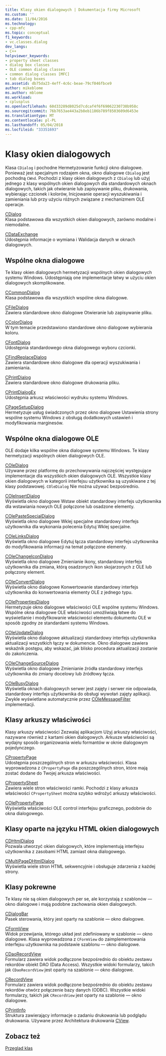 ```yaml
---
title: Klasy okien dialogowych | Dokumentacja firmy Microsoft
ms.custom: ''
ms.date: 11/04/2016
ms.technology:
- cpp-mfc
ms.topic: conceptual
f1_keywords:
- vc.classes.dialog
dev_langs:
- C++
helpviewer_keywords:
- property sheet classes
- dialog box classes
- OLE common dialog classes
- common dialog classes [MFC]
- tab dialog boxes
ms.assetid: db75da23-4eff-4c6c-beae-79cf046fbce9
author: mikeblome
ms.author: mblome
ms.workload:
- cplusplus
ms.openlocfilehash: 60d33289d8025d7cdcaf4f6f69062230730b958c
ms.sourcegitcommit: 76b7653ae443a2b8eb1186b789f8503609d6453e
ms.translationtype: MT
ms.contentlocale: pl-PL
ms.lasthandoff: 05/04/2018
ms.locfileid: "33351693"
---
```

# <a name="dialog-box-classes"></a>Klasy okien dialogowych
Klasa `CDialog` i pochodne Hermetyzowanie funkcji okno dialogowe. Ponieważ jest specjalnym rodzajem okna, okno dialogowe `CDialog` jest pochodną `CWnd`. Pochodzi z klasy okien dialogowych z `CDialog` lub użyj jednego z klasy wspólnych okien dialogowych dla standardowych oknach dialogowych, takich jak otwieranie lub zapisywanie pliku, drukowania, wybierając czcionek i kolorów, Inicjowanie operacji wyszukiwania i zamieniania lub przy użyciu różnych związane z mechanizmem OLE operacje.  
  
 [CDialog](../mfc/reference/cdialog-class.md)  
 Klasa podstawowa dla wszystkich okien dialogowych, zarówno modalne i niemodalne.  
  
 [CDataExchange](../mfc/reference/cdataexchange-class.md)  
 Udostępnia informacje o wymiana i Walidacja danych w oknach dialogowych.  
  
## <a name="common-dialogs"></a>Wspólne okna dialogowe  
 Te klasy okien dialogowych hermetyzacji wspólnych okien dialogowych systemu Windows. Udostępniają one implementacje łatwy w użyciu okien dialogowych skomplikowane.  
  
 [CCommonDialog](../mfc/reference/ccommondialog-class.md)  
 Klasa podstawowa dla wszystkich wspólne okna dialogowe.  
  
 [CFileDialog](../mfc/reference/cfiledialog-class.md)  
 Zawiera standardowe okno dialogowe Otwieranie lub zapisywanie pliku.  
  
 [CColorDialog](../mfc/reference/ccolordialog-class.md)  
 W tym temacie przedstawiono standardowe okno dialogowe wybierania koloru.  
  
 [CFontDialog](../mfc/reference/cfontdialog-class.md)  
 Udostępnia standardowego okna dialogowego wyboru czcionki.  
  
 [CFindReplaceDialog](../mfc/reference/cfindreplacedialog-class.md)  
 Zawiera standardowe okno dialogowe dla operacji wyszukiwania i zamieniania.  
  
 [CPrintDialog](../mfc/reference/cprintdialog-class.md)  
 Zawiera standardowe okno dialogowe drukowania pliku.  
  
 [CPrintDialogEx](../mfc/reference/cprintdialogex-class.md)  
 Udostępnia arkusz właściwości wydruku systemu Windows.  
  
 [CPageSetupDialog](../mfc/reference/cpagesetupdialog-class.md)  
 Hermetyzuje usług świadczonych przez okno dialogowe Ustawienia strony wspólne systemu Windows z obsługą dodatkowych ustawień i modyfikowania marginesów.  
  
## <a name="ole-common-dialogs"></a>Wspólne okna dialogowe OLE  
 OLE dodaje kilka wspólne okna dialogowe systemu Windows. Te klasy hermetyzacji wspólnych okien dialogowych OLE.  
  
 [COleDialog](../mfc/reference/coledialog-class.md)  
 Używane przez platformę do przechowywania najczęściej występujące implementacje dla wszystkich okien dialogowych OLE. Wszystkie klasy okien dialogowych w kategorii interfejsu użytkownika są uzyskiwane z tej klasy podstawowej. `COleDialog` Nie można używać bezpośrednio.  
  
 [COleInsertDialog](../mfc/reference/coleinsertdialog-class.md)  
 Wyświetla okno dialogowe Wstaw obiekt standardowy interfejs użytkownika dla wstawiania nowych OLE połączone lub osadzone elementy.  
  
 [COlePasteSpecialDialog](../mfc/reference/colepastespecialdialog-class.md)  
 Wyświetla okno dialogowe Wklej specjalne standardowy interfejs użytkownika dla wykonania polecenia Edytuj Wklej specjalne.  
  
 [COleLinksDialog](../mfc/reference/colelinksdialog-class.md)  
 Wyświetla okno dialogowe Edytuj łącza standardowy interfejs użytkownika do modyfikowania informacji na temat połączone elementy.  
  
 [COleChangeIconDialog](../mfc/reference/colechangeicondialog-class.md)  
 Wyświetla okno dialogowe Zmienianie ikony, standardowy interfejs użytkownika dla zmiana, którą osadzonych ikon skojarzonych z OLE lub połączony element.  
  
 [COleConvertDialog](../mfc/reference/coleconvertdialog-class.md)  
 Wyświetla okno dialogowe Konwertowanie standardowy interfejs użytkownika do konwertowania elementy OLE z jednego typu.  
  
 [COlePropertiesDialog](../mfc/reference/colepropertiesdialog-class.md)  
 Hermetyzuje okno dialogowe właściwości OLE wspólne systemu Windows. Wspólne okna dialogowe OLE właściwości umożliwiają łatwe do wyświetlanie i modyfikowanie właściwości elementu dokumentu OLE w sposób zgodny ze standardami systemu Windows.  
  
 [COleUpdateDialog](../mfc/reference/coleupdatedialog-class.md)  
 Wyświetla okno dialogowe aktualizacji standardowy interfejs użytkownika aktualizacji wszystkich łączy w dokumencie. Okno dialogowe zawiera wskaźnik postępu, aby wskazać, jak blisko procedura aktualizacji zostanie do zakończenia.  
  
 [COleChangeSourceDialog](../mfc/reference/colechangesourcedialog-class.md)  
 Wyświetla okno dialogowe Zmienianie źródła standardowy interfejs użytkownika do zmiany docelowy lub źródłowy łącza.  
  
 [COleBusyDialog](../mfc/reference/colebusydialog-class.md)  
 Wyświetla oknach dialogowych serwer jest zajęty i serwer nie odpowiada, standardowy interfejs użytkownika do obsługi wywołań zajęty aplikacji. Zwykle wyświetlane automatycznie przez [COleMessageFilter](../mfc/reference/colemessagefilter-class.md) implementacji.  
  
## <a name="property-sheet-classes"></a>Klasy arkuszy właściwości  
 Klasy arkuszy właściwości Zezwalaj aplikacjom Użyj arkuszy właściwości, nazywane również z kartami okien dialogowych. Arkusze właściwości są wydajny sposób organizowania wielu formantów w oknie dialogowym pojedynczego.  
  
 [CPropertyPage](../mfc/reference/cpropertypage-class.md)  
 Udostępnia poszczególnych stron w arkuszu właściwości. Klasa wyprowadzona z `CPropertyPage` dla poszczególnych stron, które mają zostać dodane do Twojej arkusza właściwości.  
  
 [CPropertySheet](../mfc/reference/cpropertysheet-class.md)  
 Zawiera wiele stron właściwości ramki. Pochodzi z klasy arkusza właściwości `CPropertySheet` można szybko wdrożyć arkuszy właściwości.  
  
 [COlePropertyPage](../mfc/reference/colepropertypage-class.md)  
 Wyświetla właściwości OLE control interfejsu graficznego, podobnie do okna dialogowego.  
  
## <a name="html-based-dialog-classes"></a>Klasy oparte na języku HTML okien dialogowych  
 [CDHtmlDialog](../mfc/reference/cdhtmldialog-class.md)  
 Pozwala utworzyć okien dialogowych, które implementują interfejsu użytkownika z zasobami HTML zamiast okna dialogowego.  
  
 [CMultiPageDHtmlDialog](../mfc/reference/cmultipagedhtmldialog-class.md)  
 Wyświetla wiele stron HTML sekwencyjnie i obsługuje zdarzenia z każdej strony.  
  
## <a name="related-classes"></a>Klasy pokrewne  
 Te klasy nie są okien dialogowych per se, ale korzystają z szablonów — okno dialogowe i mają podobne zachowania okien dialogowych.  
  
 [CDialogBar](../mfc/reference/cdialogbar-class.md)  
 Pasek sterowania, który jest oparty na szablonie — okno dialogowe.  
  
 [CFormView](../mfc/reference/cformview-class.md)  
 Widok przewijania, którego układ jest zdefiniowany w szablonie — okno dialogowe. Klasa wyprowadzona z `CFormView` do zaimplementowania interfejsu użytkownika na podstawie szablonu — okno dialogowe.  
  
 [CDaoRecordView](../mfc/reference/cdaorecordview-class.md)  
 Formularz zawiera widok podłączone bezpośrednio do obiektu zestawu rekordów obiekt DAO (Data Access). Wszystkie widoki formularzy, takich jak `CDaoRecordView` jest oparty na szablonie — okno dialogowe.  
  
 [CRecordView](../mfc/reference/crecordview-class.md)  
 Formularz zawiera widok podłączone bezpośrednio do obiektu zestawu rekordów otwórz połączenie bazy danych (ODBC). Wszystkie widoki formularzy, takich jak `CRecordView` jest oparty na szablonie — okno dialogowe.  
  
 [CPrintInfo](../mfc/reference/cprintinfo-structure.md)  
 Struktura zawierający informacje o zadaniu drukowania lub podglądu drukowania. Używane przez Architektura drukowania [CView](../mfc/reference/cview-class.md).  
  
## <a name="see-also"></a>Zobacz też  
 [Przegląd klas](../mfc/class-library-overview.md)

